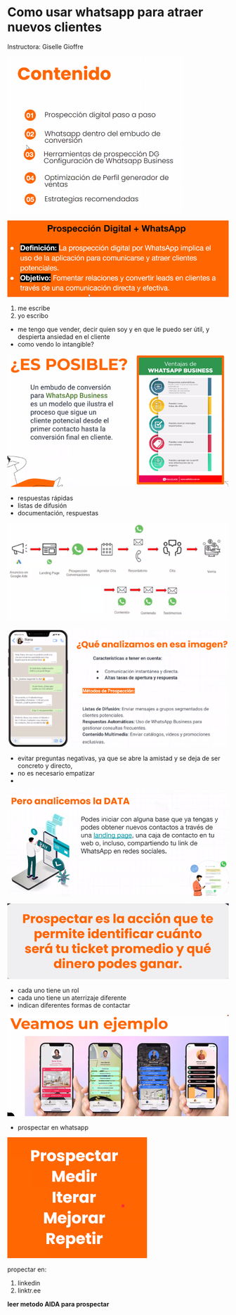# Como usar whatsapp para atraer nuevos clientes

Instructora: Giselle Gioffre

![alt text](img/imagen.png)

![alt text](img/image.png)

1. me escribe
2. yo escribo

- me tengo que vender, decir quien soy y en que le puedo ser útil, y despierta ansiedad en el cliente
- como vendo lo intangible?

![alt text](img/image-1.png)

- respuestas rápidas
- listas de difusión
- documentación, respuestas

![alt text](img/image-2.png)

![alt text](img/image-3.png)

- evitar preguntas negativas, ya que se abre la amistad y se deja de ser concreto y directo, 
- no es necesario empatizar
- 

![alt text](img/image-4.png)

![alt text](img/image-5.png)

- cada uno tiene un rol
- cada uno tiene un aterrizaje diferente
- indican diferentes formas de contactar

![alt text](img/image-6.png)

- prospectar en whatsapp

![alt text](img/image-7.png)

propectar en:

1. linkedin
2. linktr.ee

**leer metodo AIDA para prospectar**